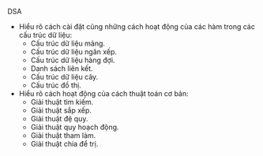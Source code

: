 DSA

* Hiểu rõ cách cài đặt cũng những cách hoạt động của các hàm trong các cấu trúc dữ liệu:
  * Cấu trúc dữ liệu mảng.
  * Cấu trúc dữ liệu ngăn xếp.
  * Cấu trúc dữ liệu hàng đợi.
  * Danh sách liên kết.
  * Cấu trúc dữ liệu cây.
  * Cấu trúc đồ thị.
* Hiểu rõ cách hoạt động của cách thuật toán cơ bản:
  * Giải thuật tìm kiếm.
  * Giải thuật sắp xếp.
  * Giải thuật đệ quy.
  * Giải thuật quy hoạch động.
  * Giải thuật tham làm.
  * Giải thuật chia để trị.
